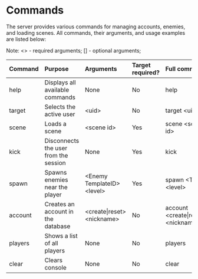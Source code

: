 # Commands
The server provides various commands for managing accounts, enemies, and loading scenes. All commands, their arguments, and usage examples are listed below:

Note: <> - required arguments; [] - optional arguments;

|Command        |Purpose                              |Arguments                   |Target required? |Full command                        |Example usage           |
|:--------------|:------------------------------------|:---------------------------|:----------------|:-----------------------------------|:-----------------------|
|help           |Displays all available commands      |None                        |No               |help                                |help                    |
|target         |Selects the active user              |\<uid>                      |No               |target \<uid>                       |target 740623067        |
|scene          |Loads a scene                        |\<scene id>                 |Yes              |scene \<scene id>                   |scene 209               |
|kick           |Disconnects the user from the session|None                        |Yes              |kick                                |kick                    |
|spawn          |Spawns enemies near the player       |\<Enemy TemplateID> \<level>|Yes              |spawn \<TID> \<level>               |spawn eny_0007_mimicw 20|
|account        |Creates an account in the database   |\<create\|reset> \<nickname>|No               |account \<create\|reset> \<nickname>|account create test     |
|players        |Shows a list of all players          |None                        |No               |players                             |players                 |
|clear          |Clears console                       |None                        |No               |clear                               |clear                   |